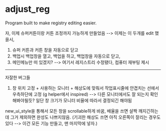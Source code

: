 # adjust_reg
Program built to make registry editing easier.

자, 이제 슈퍼커튼이랑 커튼 조정까지 가능하게 만들었음 --> 이제는 이 두개를 edit 했을시,
1. 슈퍼 커튼과 커튼 창을 자동으로 닫고
2. 백업시 백업창을 열고, 백업을 하고, 백업창을 자동으로 닫고,
3. 메인메뉴만 떠 있겠지? --> 여기서 레지스트리 수정됐다, 컴퓨터 재부팅 제시

_______________
자잘한 버그들

1. 창 위치 고정 + 사용하는 모니터 + 해상도에 맞춰서 작업표시줄에 안겹치는 선에서 우측하단에 고정 (g helper에서 inspired)
--> 다른 모니터에서도 잘 되는지 확인해봐야될듯? 일단 창 크기가 모니터 비율에 따라서 결정되긴 해야됨

new_ui_style을 통해서 모든 창을 scrollable하게 바꿈, 배율을 쓰면 살짝 깨지긴하는데 그거 제외하면 완성도 나쁘지않음. (기괴한 해상도 쓰면 아직 오른쪽이 잘리는 경우도 있다 --> 이건 모든 기능 만들고, 맨 마지막에 넣자.)